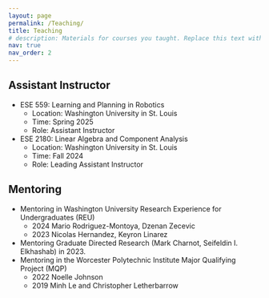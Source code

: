 ```yaml
---
layout: page
permalink: /Teaching/
title: Teaching
# description: Materials for courses you taught. Replace this text with your description.
nav: true
nav_order: 2
---
```


## Assistant Instructor
- ESE 559: Learning and Planning in Robotics
  - Location: Washington University in St. Louis
  - Time: Spring 2025
  - Role: Assistant Instructor
- ESE 2180: Linear Algebra and Component Analysis
  - Location: Washington University in St. Louis
  - Time: Fall 2024
  - Role: Leading Assistant Instructor

## Mentoring
- Mentoring in Washington University Research Experience for Undergraduates (REU)
  - 2024 Mario Rodriguez-Montoya, Dzenan Zecevic
  - 2023 Nicolas Hernandez, Keyron Linarez
- Mentoring Graduate Directed Research (Mark Charnot, Seifeldin I. Elkhashab) in 2023.
- Mentoring in the Worcester Polytechnic Institute Major Qualifying Project (MQP)
  - 2022 Noelle Johnson
  - 2019 Minh Le and Christopher Letherbarrow

<!-- ## Service
- NeurIPS (Advances in Neural Information Processing Systems)
- IEEE TAC (IEEE Transactions on Automatic Control)
- IEEE CDC (IEEE Conference on Decision and Control)
- IEEE T-IFS (IEEE Transactions on Information Forensics and Security)
- ACM TCPS (ACM Transactions on Cyber-Physical Systems)
- IEEE TRO (IEEE Transactions on Robotics)
- IEEE L-CSS (IEEE Robotics and Automation Letters)
- WUSTL ESE PhD Advisory Board
- Public Demonstration at WPI TouchTomorrow 2019, 2022 -->

<!-- 
## Professional Experience
- 2022-Present   Research Assistant, Washington University in St. Louis, St. Louis, MO, USA
- 2019-2022      Graduate Research Assistant, Worcester Polytechnic Institute, Worcester, MA, USA

## Teaching Experience
- Teaching Assistant for the course ESE2180 Linear Algebra and Component Analysis at Washington University in St. Louis in 2024.
- Mentoring in Washington University Research Experience for Undergraduates (REU) in 2023 and 2024.
- Mentoring in the Worcester Polytechnic Institute Major Qualifying Project (MQP) in 2019 and 2021.

## Service
- Reviewer of IEEE TAC, IEEE T-IFS, IEEE L-CSS, IEEE CDC
- WUSTL ESE PhD Advisory Board
- Public Demonstration at WPI TouchTomorrow 2019, 2022

## Patents
- Hongchao Zhang, Patent- A following housekeeper robot (Patent No.: 201710406907.1)
- Hongchao Zhang, Patent- Laptop Heat Exchange Cupholder (Patent No.: ZL 2014 2 0806400.7)

## Tools
- Python, PyTorch, Matlab, ROS, C/C++ -->
